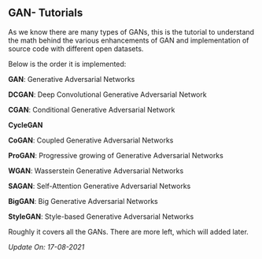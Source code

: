 ## GAN- Tutorials

As we know there are many types of GANs, this is the tutorial to understand the math behind the various enhancements of GAN and implementation of source code with different open datasets.

Below is the order it is implemented:

**GAN**: Generative Adversarial Networks

**DCGAN**: Deep Convolutional Generative Adversarial Network

**CGAN**: Conditional Generative Adversarial Network

**CycleGAN**

**CoGAN**: Coupled Generative Adversarial Networks

**ProGAN**: Progressive growing of Generative Adversarial 
Networks

**WGAN**: Wasserstein Generative Adversarial Networks

**SAGAN**: Self-Attention Generative Adversarial Networks

**BigGAN**: Big Generative Adversarial Networks

**StyleGAN**: Style-based Generative Adversarial Networks

Roughly it covers all the GANs. There are more left, which will added later.

*Update On: 17-08-2021*

